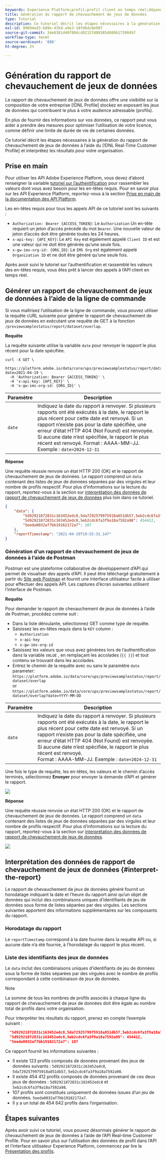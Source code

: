 ```yaml
---
keywords: Experience Platform;profil;profil client en temps réel;dépannage;API;création de rapports;rapport de chevauchement de jeux de données;données de profil
title: Génération du rapport de chevauchement de jeux de données
type: Tutorial
description: Ce tutoriel décrit les étapes nécessaires à la génération du rapport de chevauchement de jeux de données à l’aide de l’API Real-time Customer Profile.
exl-id: 90894ed3-b09e-435d-a9e3-18fd6dc8e907
source-git-commit: 34e0381d40f884cd92157d08385d889b1739845f
workflow-type: tm+mt
source-wordcount: '888'
ht-degree: 2%

---
```


# Génération du rapport de chevauchement de jeux de données

Le rapport de chevauchement de jeux de données offre une visibilité sur la composition de votre entreprise [!DNL Profile] stockez en exposant les jeux de données qui contribuent le plus à votre audience adressable (profils).

En plus de fournir des informations sur vos données, ce rapport peut vous aider à prendre des mesures pour optimiser l’utilisation de votre licence, comme définir une limite de durée de vie de certaines données.

Ce tutoriel décrit les étapes nécessaires à la génération du rapport de chevauchement de jeux de données à l’aide du [!DNL Real-Time Customer Profile] et interprétez les résultats pour votre organisation.

## Prise en main

Pour utiliser les API Adobe Experience Platform, vous devez d’abord renseigner la variable [tutoriel sur l’authentification](https://experienceleague.adobe.com/docs/experience-platform/landing/platform-apis/api-authentication.html?lang=fr) pour rassembler les valeurs dont vous avez besoin pour les en-têtes requis. Pour en savoir plus sur les API Experience Platform, reportez-vous à la section [Prise en main de la documentation des API Platform](../../landing/api-guide.md).

Les en-têtes requis pour tous les appels API de ce tutoriel sont les suivants :

* `Authorization: Bearer {ACCESS_TOKEN}`: Le `Authorization` Un en-tête requiert un jeton d’accès précédé du mot `Bearer`. Une nouvelle valeur de jeton d’accès doit être générée toutes les 24 heures.
* `x-api-key: {API_KEY}`: Le `API Key` est également appelé `Client ID` et est une valeur qui ne doit être générée qu’une seule fois.
* `x-gw-ims-org-id: {ORG_ID}`: Le `IMS Org` est également appelé `Organization ID` et ne doit être généré qu’une seule fois.

Après avoir suivi le tutoriel sur l’authentification et rassemblé les valeurs des en-têtes requis, vous êtes prêt à lancer des appels à l’API client en temps réel.

## Générer un rapport de chevauchement de jeux de données à l’aide de la ligne de commande

Si vous maîtrisez l’utilisation de la ligne de commande, vous pouvez utiliser la requête cURL suivante pour générer le rapport de chevauchement de jeux de données en exécutant une requête de GET à la fonction `/previewsamplestatus/report/dataset/overlap`.

**Requête**

La requête suivante utilise la variable `date` pour renvoyer le rapport le plus récent pour la date spécifiée.

```shell
curl -X GET \
  https://platform.adobe.io/data/core/ups/previewsamplestatus/report/dataset/overlap?date=2021-04-19 \
  -H 'Authorization: Bearer {ACCESS_TOKEN}' \
  -H 'x-api-key: {API_KEY}' \
  -H 'x-gw-ims-org-id: {ORG_ID}' \
```

| Paramètre | Description |
|---|---|
| `date` | Indiquez la date du rapport à renvoyer. Si plusieurs rapports ont été exécutés à la date, le rapport le plus récent pour cette date est renvoyé. Si un rapport n’existe pas pour la date spécifiée, une erreur d’état HTTP 404 (Not Found) est renvoyée. Si aucune date n’est spécifiée, le rapport le plus récent est renvoyé. Format : AAAA-MM-JJ. Exemple : `date=2024-12-31` |

**Réponse**

Une requête réussie renvoie un état HTTP 200 (OK) et le rapport de chevauchement de jeux de données. Le rapport comprend un `data` contenant des listes de jeux de données séparées par des virgules et leur nombre de profils respectif. Pour plus d’informations sur la lecture du rapport, reportez-vous à la section sur [interprétation des données de rapport de chevauchement de jeux de données](#interpret-the-report) plus loin dans ce tutoriel.

```json
{
    "data": {
        "5d92921872831c163452edc8,5da7292579975918a851db57,5eb2cdc6fa3f9a18a7592a98": 123,
        "5d92921872831c163452edc8,5eb2cdc6fa3f9a18a7592a98": 454412,
        "5eeda0032af7bb19162172a7": 107
    },
    "reportTimestamp": "2021-04-19T19:55:31.147"
}
```

### Génération d’un rapport de chevauchement de jeux de données à l’aide de Postman

Postman est une plateforme collaborative de développement d’API qui permet de visualiser des appels d’API. Il peut être téléchargé gratuitement à partir du [Site web Postman](https://www.postman.com) et fournit une interface utilisateur facile à utiliser pour effectuer des appels API. Les captures d’écran suivantes utilisent l’interface de Postman.

**Requête**

Pour demander le rapport de chevauchement de jeux de données à l’aide de Postman, procédez comme suit :

* Dans la liste déroulante, sélectionnez GET comme type de requête.
* Saisissez les en-têtes requis dans la `KEY` column :
   * `Authorization`
   * `x-api-key`
   * `x-gw-ims-org-id`
* Saisissez les valeurs que vous avez générées lors de l’authentification dans la variable `VALUE` , en remplaçant les accolades (`{{ }}`) et tout contenu se trouvant dans les accolades.
* Entrez le chemin de la requête avec ou sans le paramètre `date` parameter:
   `https://platform.adobe.io/data/core/ups/previewsamplestatus/report/dataset/overlap`\
   or
   `https://platform.adobe.io/data/core/ups/previewsamplestatus/report/dataset/overlap?date=YYYY-MM-DD`

| Paramètre | Description |
|---|---|
| `date` | Indiquez la date du rapport à renvoyer. Si plusieurs rapports ont été exécutés à la date, le rapport le plus récent pour cette date est renvoyé. Si un rapport n’existe pas pour la date spécifiée, une erreur d’état HTTP 404 (Not Found) est renvoyée. Si aucune date n’est spécifiée, le rapport le plus récent est renvoyé. <br/>Format : AAAA-MM-JJ. Exemple : `date=2024-12-31` |

Une fois le type de requête, les en-têtes, les valeurs et le chemin d’accès terminés, sélectionnez **Envoyer** pour envoyer la demande d’API et générer le rapport.

![](../images/dataset-overlap-report/postman-request.png)

**Réponse**

Une requête réussie renvoie un état HTTP 200 (OK) et le rapport de chevauchement de jeux de données. Le rapport comprend un `data` contenant des listes de jeux de données séparées par des virgules et leur nombre de profils respectif. Pour plus d’informations sur la lecture du rapport, reportez-vous à la section sur [interprétation des données de rapport de chevauchement de jeux de données](#interpret-the-report).

![](../images/dataset-overlap-report/postman-response.png)

## Interprétation des données de rapport de chevauchement de jeux de données {#interpret-the-report}

Le rapport de chevauchement de jeux de données généré fournit un horodatage indiquant la date et l’heure du rapport ainsi qu’un objet de données qui inclut des combinaisons uniques d’identifiants de jeu de données sous forme de listes séparées par des virgules. Les sections suivantes apportent des informations supplémentaires sur les composants du rapport.

### Horodatage du rapport

Le `reportTimestamp` correspond à la date fournie dans la requête API ou, si aucune date n’a été fournie, à l’horodatage du rapport le plus récent.

### Liste des identifiants des jeux de données

Le `data` inclut des combinaisons uniques d’identifiants de jeu de données sous la forme de listes séparées par des virgules avec le nombre de profils correspondant à cette combinaison de jeux de données.

>[!NOTE]
>
>La somme de tous les nombres de profils associés à chaque ligne du rapport de chevauchement de jeux de données doit être égale au nombre total de profils dans votre organisation.

Pour interpréter les résultats du rapport, prenez en compte l’exemple suivant :

```json
  "5d92921872831c163452edc8,5da7292579975918a851db57,5eb2cdc6fa3f9a18a7592a98": 123,
  "5d92921872831c163452edc8,5eb2cdc6fa3f9a18a7592a98": 454412,
  "5eeda0032af7bb19162172a7": 107
```

Ce rapport fournit les informations suivantes :

* Il existe 123 profils composés de données provenant des jeux de données suivants : `5d92921872831c163452edc8`, `5da7292579975918a851db57`, `5eb2cdc6fa3f9a18a7592a98`.
* Il existe 454 412 profils composés de données provenant de ces deux jeux de données : `5d92921872831c163452edc8` et `5eb2cdc6fa3f9a18a7592a98`.
* 107 profils sont constitués uniquement de données issues d’un jeu de données. `5eeda0032af7bb19162172a7`.
* Il y a un total de 454 642 profils dans l’organisation.

## Étapes suivantes

Après avoir suivi ce tutoriel, vous pouvez désormais générer le rapport de chevauchement de jeux de données à l’aide de l’API Real-time Customer Profile. Pour en savoir plus sur l’utilisation des données de profil dans l’API et l’interface utilisateur Experience Platform, commencez par lire la [Présentation des profils](../home.md).
